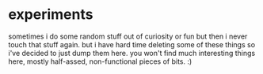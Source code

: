 # experiments

sometimes i do some random stuff out of curiosity or fun
but then i never touch that stuff again.
but i have hard time deleting some of these things
so i've decided to just dump them here.
you won't find much interesting things here,
mostly half-assed, non-functional pieces of bits. :)
